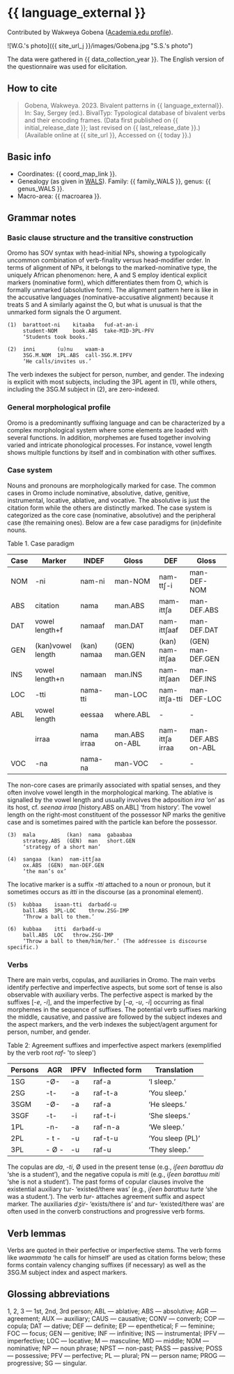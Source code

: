 # {{ language_external }}
Contributed by Wakweya Gobena ([Academia.edu profile](https://uni-potsdam.academia.edu/WakweyaGobena)).

![W.G.'s photo]({{ site_url_j }}/images/Gobena.jpg "S.S.'s photo")

The data were gathered in {{ data_collection_year }}. The English version of the questionnaire was used for elicitation.

## How to cite
> Gobena, Wakweya. 2023. Bivalent patterns in {{ language_external}}. 
> In: Say, Sergey (ed.). BivalTyp: Typological database of bivalent verbs and their encoding frames. 
> (Data first published on {{ initial_release_date }}; last revised on {{ last_release_date }}.) 
> (Available online at {{ site_url }}, Accessed on {{ today }}.)

## Basic info
- Coordinates: {{ coord_map_link }}.
- Genealogy (as given in [WALS](https://wals.info/)). Family: {{ family_WALS }}, genus: {{ genus_WALS }}.
- Macro-area: {{ macroarea }}.

## Grammar notes

### Basic clause structure and the transitive construction

Oromo has SOV syntax with head-initial NPs, showing a typologically uncommon combination of verb-finality versus head-modifier order. In terms of alignment of NPs, it belongs to the marked-nominative type, the uniquely African phenomenon: here, A and S employ identical explicit markers (nominative form), which differentiates them from O, which is formally unmarked (absolutive form). The alignment pattern here is like in the accusative languages (nominative-accusative alignment) because it treats S and A similarly against the O, but what is unusual is that the unmarked form signals the O argument.

```
(1)  barattoot-ni	 kitaaba   fuɗ-at-an-i
     student-NOM	 book.ABS  take-MID-3PL-PFV
     ‘Students took books.’

(2)  inni       (u)nu    waam-a
     3SG.M.NOM  1PL.ABS  call-3SG.M.IPFV
     ‘He calls/invites us.’

```
The verb indexes the subject for person, number, and gender. The indexing is explicit with most subjects, including the 3PL agent in (1), while others, including the 3SG.M subject in (2), are zero-indexed.

### General morphological profile
Oromo is a predominantly suffixing language and can be characterized by a complex morphological system where some elements are loaded with several functions. In addition, morphemes are fused together involving varied and intricate phonological processes. For instance, vowel length shows multiple functions by itself and in combination with other suffixes.

### Case system
Nouns and pronouns are morphologically marked for case. The common cases in Oromo include nominative, absolutive, dative, genitive, instrumental, locative, ablative, and vocative. The absolutive is just the citation form while the others are distinctly marked. The case system is categorized as the core case (nominative, absolutive) and the peripheral case (the remaining ones). Below are a few case paradigms for (in)definite nouns.

Table 1. Case paradigm

<div class="before-table"></div>

|     Case    |     Marker               |     INDEF          |     Gloss              |     DEF                 |     Gloss                   |
|-------------|--------------------------|--------------------|------------------------|-------------------------|-----------------------------|
|     NOM     |     -ni                  |     nam-ni         |     man-NOM            |     nam-ttʃ-i           |     man-DEF-NOM             |
|     ABS     |     citation             |     nama           |     man.ABS            |     mam-ittʃa           |     man-DEF.ABS             |
|     DAT     |     vowel length+f       |     namaaf         |     man.DAT            |     nam-ittʃaaf         |     man-DEF.DAT             |
|     GEN     |     (kan)vowel length    |     (kan) namaa    |     (GEN)   man.GEN    |     (kan) nam-ittʃaa    |     (GEN) man-DEF.GEN       |
|     INS     |     vowel length+n       |     namaan         |     man.INS            |     nam-ittʃaan         |     man-DEF.INS             |
|     LOC     |     -tti                 |     nama-tti       |     man-LOC            |     nam-ittʃa-tti       |     man-DEF-LOC             |
|     ABL     |     vowel length         |     eessaa         |     where.ABL          |     -                   |     -                       |
|             |     irraa                |     nama irraa     |     man.ABS on-ABL     |     nam-ittʃa irraa     |     man-DEF.ABS   on-ABL    |
|     VOC     |     -na                  |     nama-na        |     man-VOC            |     -                   |     -                       |

The non-core cases are primarily associated with spatial senses, and they often involve vowel length in the morphological marking. The ablative is signalled by the vowel length and usually involves the adposition *irra* ‘on’ as its host, cf. *seenaa irraa* [history.ABS on.ABL] ‘from history’. The vowel length on the right-most constituent of the possessor NP marks the genitive case and is sometimes paired with the particle kan before the possessor.

```
(3)  mala          (kan)  nama  gabaabaa
     strategy.ABS  (GEN)  man   short.GEN
     ‘strategy of a short man’

(4)  sangaa  (kan)  nam-ittʃaa
     ox.ABS  (GEN)  man-DEF.GEN
     ‘the man’s ox’

```
The locative marker is a suffix *-tti* attached to a noun or pronoun, but it sometimes occurs as *itti* in the discourse (as a pronominal element). 

```
(5)  kubbaa    isaan-tti  darbaɗɗ-u
     ball.ABS  3PL-LOC    throw.2SG-IMP
     ‘Throw a ball to them.’

(6)  kubbaa    itti  darbaɗɗ-u
     ball.ABS  LOC   throw.2SG-IMP
     ‘Throw a ball to them/him/her.’ (The addressee is discourse specific.)  

```

### Verbs
There are main verbs, copulas, and auxiliaries in Oromo. The main verbs identify perfective and imperfective aspects, but some sort of tense is also observable with auxiliary verbs. The perfective aspect is marked by the suffixes [-*e*, -*i*], and the imperfective by [-*a*, -*u*, -*i*] occurring as final morphemes in the sequence of suffixes. The potential verb suffixes marking the middle, causative, and passive are followed by the subject indexes and the aspect markers, and the verb indexes the subject/agent argument for person, number, and gender. 

Table 2ː Agreement suffixes and imperfective aspect markers (exemplified by the verb root *raf-* 'to sleep')

<div class="before-table"></div>

|     Persons    |     AGR      |     IPFV    |     Inflected form    |     Translation         |
|----------------|--------------|-------------|-----------------------|-------------------------|
|     1SG        |     -Ø-      |     -a      |     raf-a             |     ‘I sleep.’          |
|     2SG        |     -t-      |     -a      |     raf-t-a           |     ‘You sleep.’        |
|     3SGM       |     -Ø-      |     -a      |     raf-a             |     ‘He sleeps.’        |
|     3SGF       |     -t-      |     -i      |     raf-t-i           |     ‘She sleeps.’       |
|     1PL        |     -n-      |     -a      |     raf-n-a           |     ‘We sleep.’         |
|     2PL        |     - t -    |     -u      |     raf-t-u           |     ‘You sleep (PL)’    |
|     3PL        |     - Ø -    |     -u      |     raf-u             |     ‘They sleep.’       |

The copulas are *ɗa*, -*ti*, Ø used in the present tense (e.g., *iʃeen barattuu ɗa* ‘she is a student’), and the negative copula is *miti* (e.g., *iʃeen barattuu miti* ‘she is not a student’). The past forms of copular clauses involve the existential auxiliary tur- ‘existed/there was’ (e.g., *iʃeen barattuu turte* ‘she was a student.’). The verb *tur*- attaches agreement suffix and aspect marker. The auxiliaries *dʒir*- ‘exists/there is’ and *tur*- ‘existed/there was’ are often used in the converb constructions and progressive verb forms. 

## Verb lemmas
Verbs are quoted in their perfective or imperfective stems. The verb forms like *waammata* ‘he calls for himself’ are used as citation forms below; these forms contain valency changing suffixes (if necessary) as well as the 3SG.M subject index and aspect markers.

## Glossing abbreviations
1, 2, 3 — 1st, 2nd, 3rd person; ABL — ablative; ABS — absolutive; AGR — agreement; AUX — auxiliary; CAUS — causative; CONV — converb; COP — copula; DAT — dative; DEF — definite; EP — epenthetical; F — feminine; FOC — focus; GEN — genitive; INF — infinitive; INS — instrumental; IPFV — imperfective; LOC — locative; M — masculine; MID — middle; NOM — nominative; NP — noun phrase; NPST — non-past; PASS — passive; POSS — possessive; PFV — perfective; PL — plural; PN — person name; PROG — progressive; SG — singular.

